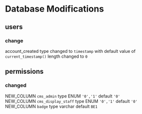 # Database Modifications

## users
### change
account_created
type changed to `timestamp` with default value of `current_timestamp()`
length changed to `0`


## permissions
### changed
NEW_COLUMN `cms_admin`
type ENUM `'0','1'`
default `'0'`
<br>
NEW_COLUMN `cms_display_staff`
type ENUM `'0','1'`
default `'0'`
<br>
NEW_COLUMN `badge`
type varchar
default `BE1`
